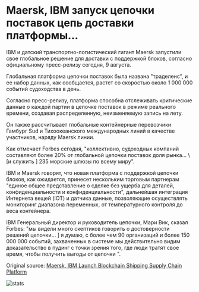 # Maersk, IBM запуск цепочки поставок цепь доставки платформы...

IBM и датский транспортно-логистический гигант Maersk запустили свое глобальное решение для доставки с поддержкой блоков, согласно официальному пресс-релизу сегодня, 9 августа.

Глобальная платформа цепочки поставок была названа "траделенс", и ее набор данных, как сообщается, растет со скоростью около 1 000 000 событий судоходства в день.

Согласно пресс-релизу, платформа способна отслеживать критические данные о каждой партии в цепочке поставок в режиме реального времени, создавая распределенную, неизменяемую запись на лету.

Он также рассчитывает глобальные контейнерные перевозчики Гамбург Sud и Тихоокеанского международных линий в качестве участников, наряду Maersk линии.

Как отмечает Forbes сегодня, "коллективно, судоходных компаний составляют более 20% от глобальной цепочки поставок доля рынка... \ [и служить \] 235 морские шлюзы по всему миру".

IBM и Maersk говорят, что новая платформа с поддержкой цепочки блоков, как ожидается, принесет нескольким торговым партнерам "единое общее представление о сделке без ущерба для деталей, конфиденциальности и конфиденциальности", дальнейшая интеграция Интернета вещей (IOT) и датчика данные, позволяющие осуществлять мониторинг диапазона переменных, от температурного контроля до веса контейнера.

IBM Генеральный директор и руководитель цепочки, Мари Вик, сказал Forbes: "мы видели много скептиков говорить о достоверности решений цепочки... \] я думаю, с более чем 90 организаций и более 150 000 000 событий, захваченных в системе мы действительно видим доказательство в пудинг с точки зрения того, где люди тратят свое время, чтобы получить выгоды от цепочки ".

Original source: [Maersk, IBM Launch Blockchain Shipping Supply Chain Platform](https://cointelegraph.com/news/maersk-ibm-launch-blockchain-shipping-supply-chain-platform)

![stats](https://c.statcounter.com/11760860/0/a89fa40b/1/ "stats")